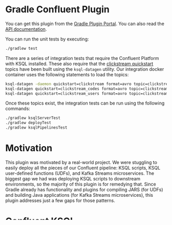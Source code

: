 # Gradle Confluent Plugin
You can get this plugin from the [Gradle Plugin Portal](https://plugins.gradle.org/plugin/com.redpillanalytics.gradle-confluent).
You can also read the [API documentation](https://s3.amazonaws.com/documentation.redpillanalytics.com/gradle-confluent/latest/index.html).

You can run the unit tests by executing:

```bash
./gradlew test
```
There are a series of integration tests that require the Confluent Platform with KSQL installed. These also require that the [clickstream quickstart](https://docs.confluent.io/current/ksql/docs/tutorials/clickstream-docker.html#ksql-clickstream-docker) topics have been built using the `ksql-datagen` utility. Our integration docker container uses the following statements to load the topics:

```bash
ksql-datagen -daemon quickstart=clickstream format=avro topic=clickstream maxInterval=100 iterations=500000
ksql-datagen quickstart=clickstream_codes format=avro topic=clickstream_codes maxInterval=20 iterations=100
ksql-datagen quickstart=clickstream_users format=avro topic=clickstream_users maxInterval=10 iterations=1000
```
Once these topics exist, the integration tests can be run using the following commands:

```bash
./gradlew ksqlServerTest
./gradlew deployTest
./gradlew ksqlPipelinesTest
```
# Motivation
This plugin was motivated by a real-world project. We were stuggling to easily deploy all the pieces of our Confluent pipeline: KSQL scripts, KSQL user-defined functions (UDFs), and Kafka Streams microservices. The biggest gap we had was deploying KSQL scripts to downstream environments, so the majority of this plugin is for remedying that. Since Gradle already has functionality and plugins for compiling JARS (for UDFs) and building Java applications (for Kafka Streams microservices), this plugin addresses just a few gaps for those patterns.

# Confluent KSQL
Building streaming pipelines using KSQL is done with a series of SQL statements, similar to the below:

```sql
CREATE STREAM clickstream (_time bigint,time varchar, ip varchar, request varchar, status int, userid int, bytes bigint, agent varchar) with (kafka_topic = 'clickstream', value_format = 'json');

CREATE TABLE clickstream_codes (code int, definition varchar) with (key='code', kafka_topic = 'clickstream_codes', value_format = 'json');

CREATE TABLE events_per_min AS SELECT userid, count(*) AS events FROM clickstream window TUMBLING (size 60 second) GROUP BY userid;
```

These are called *persistent* queries in KSQL terminology, as they create or use underlying Kafka topics and initialize the streaming processes to persist data in those topics. Because of this, KSQL persistent query statements are regularly dependent on one or more other pesistent query statements. We wanted to eliminate the need for developers to concern themselves (much) with how to express these dependencies in their KSQL scripts: We didn't want them to have to write and test *driving* scripts, which is time-consuming and error-prone. We also wanted to make it easy for developers to tweak and rerun their individual pipelines. We considered many alternatives for expressing these dependencies, and even briefly considered using the [Gradle Task DAG](https://docs.gradle.org/current/userguide/build_lifecycle.html) to do this. In the end, we decided on using simple alphanumeric file and directory structure naming. We use Gradle's built-in [FileTree](https://docs.gradle.org/current/userguide/working_with_files.html#sec:file_trees) functionality which makes this very easy. You can see a sample of how this is achieved in [the KSQL scripts used for testing this plugin](src/test/resources/src/main/pipeline/). Scripts and directories can use any naming standard desired, but the script order dependency is managed by a simple `sort()` of the FileTree object.

So let's start preparing our `build.gradle` file. First, we need to apply the Gradle Confluent plugin, but we'll also apply the Maven Publish plugin for handling our artifacts.

```gradle
plugins {
   id 'maven-publish'
   id "com.redpillanalytics.gradle-confluent" version "0.9.18"
}
```
 Now we can use the Gradle `./gradlew tasks` command to see the new tasks available under the **Confluent** Task Group:
 
 ```gradle
Confluent tasks
---------------
deploy - Calls all dependent deployment tasks.
pipelineExecute - Execute all KSQL pipelines from the provided source directory, in hierarchical order, proceeded by applicable DROP and TERMINATE commands.
pipelineScript - Build a single KSQL deployment script with all the individual pipeline processes ordered. Primarily used for building a server start script.
pipelineSync - Synchronize the pipeline build directory from the pipeline source directory.
pipelineZip - Build a distribution ZIP file with the pipeline source files, plus a single KSQL 'create' script.
 ```
